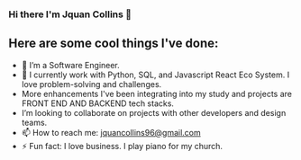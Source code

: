 ### Hi there I'm Jquan Collins 👋



##                             Here are some cool things I've done:

- 🔭 I’m a Software Engineer.
- 🌱 I currently work with Python, SQL, and Javascript React Eco System. I love problem-solving and challenges.
-  More enhancements I've been integrating into my study and projects are FRONT END AND BACKEND tech stacks.
- I’m looking to collaborate on projects with other developers and design teams.
- 📫 How to reach me: jquancollins96@gmail.com
- ⚡ Fun fact: I love business. I play piano for my church.
